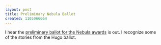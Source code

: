 ```yaml
---
layout: post
title: Preliminary Nebula Ballot
created: 1105066064
---
```

 I hear the [preliminary ballot for the Nebula awards](http://www.trekbbs.com/threads/showflat.php?Cat=&Number=3814558&page=0&view=collapsed&sb=5&o=7&fpart=1) is out.  I recognize some of the stories from the Hugo ballot.
